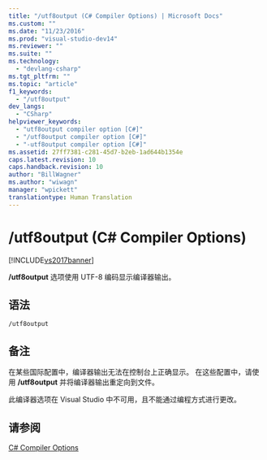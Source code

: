 ```yaml
---
title: "/utf8output (C# Compiler Options) | Microsoft Docs"
ms.custom: ""
ms.date: "11/23/2016"
ms.prod: "visual-studio-dev14"
ms.reviewer: ""
ms.suite: ""
ms.technology: 
  - "devlang-csharp"
ms.tgt_pltfrm: ""
ms.topic: "article"
f1_keywords: 
  - "/utf8output"
dev_langs: 
  - "CSharp"
helpviewer_keywords: 
  - "utf8output compiler option [C#]"
  - "/utf8output compiler option [C#]"
  - "-utf8output compiler option [C#]"
ms.assetid: 27ff7381-c281-45d7-b2eb-1ad644b1354e
caps.latest.revision: 10
caps.handback.revision: 10
author: "BillWagner"
ms.author: "wiwagn"
manager: "wpickett"
translationtype: Human Translation
---
```

# /utf8output (C# Compiler Options)
[!INCLUDE[vs2017banner](../../../csharp/includes/vs2017banner.md)]

**\/utf8output** 选项使用 UTF\-8 编码显示编译器输出。  
  
## 语法  
  
```  
/utf8output  
```  
  
## 备注  
 在某些国际配置中，编译器输出无法在控制台上正确显示。  在这些配置中，请使用 **\/utf8output** 并将编译器输出重定向到文件。  
  
 此编译器选项在 Visual Studio 中不可用，且不能通过编程方式进行更改。  
  
## 请参阅  
 [C\# Compiler Options](../../../csharp/language-reference/compiler-options/index.md)